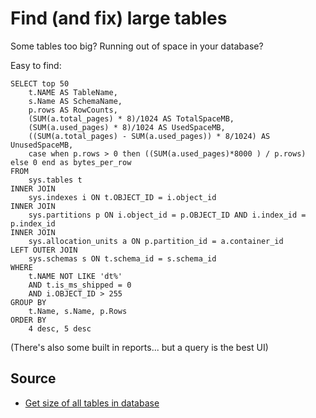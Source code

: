 ﻿# Find (and fix) large tables

Some tables too big? Running out of space in your database?

Easy to find:

    SELECT top 50
        t.NAME AS TableName,
        s.Name AS SchemaName,
        p.rows AS RowCounts,
        (SUM(a.total_pages) * 8)/1024 AS TotalSpaceMB,
        (SUM(a.used_pages) * 8)/1024 AS UsedSpaceMB,
        ((SUM(a.total_pages) - SUM(a.used_pages)) * 8/1024) AS UnusedSpaceMB,
        case when p.rows > 0 then ((SUM(a.used_pages)*8000 ) / p.rows) else 0 end as bytes_per_row
    FROM
        sys.tables t
    INNER JOIN
        sys.indexes i ON t.OBJECT_ID = i.object_id
    INNER JOIN
        sys.partitions p ON i.object_id = p.OBJECT_ID AND i.index_id = p.index_id
    INNER JOIN
        sys.allocation_units a ON p.partition_id = a.container_id
    LEFT OUTER JOIN
        sys.schemas s ON t.schema_id = s.schema_id
    WHERE
        t.NAME NOT LIKE 'dt%'
        AND t.is_ms_shipped = 0
        AND i.OBJECT_ID > 255
    GROUP BY
        t.Name, s.Name, p.Rows
    ORDER BY
        4 desc, 5 desc

(There's also some built in reports... but a query is the best UI)

## Source

 * [Get size of all tables in database](http://stackoverflow.com/questions/7892334/get-size-of-all-tables-in-database)